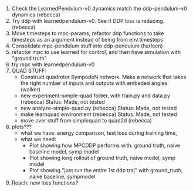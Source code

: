 1. Check the LearnedPendulum-v0 dynamics match the ddp-pendulum-v0 dynamics (rebecca)
2. Try ddp with learnedpendulum-v0. See if DDP loss is reducing. (rebecca)
3. Move timesteps to mpc-params, refactor ddp functions to take timesteps as an argument instead of being from env.timesteps
4. Consolidate mpc-pendulum stuff into ddp-pendulum (harleen)
5. refactor mpc to use learned for control, and then have simulation with "ground truth"
6. try mpc with learnedpendulum-v0
9. QUAD STUFF:
    * Construct quadrotor SympodeN network. Make a network that takes the right number of inputs and outputs with embeded angles (walker)
    * new experiment-simple-quad folder, with train.py and data.py (rebecca) Status: Made, not tested
    * new analyze-simple-quad.py (rebecca) Status: Made, not tested
    * make learnquad environment (rebecca) Status: Made, not tested
    * move over stuff from simplequad to quad2d (rebecca)
9. plots???
    * what we have: energy comparison, test loss during training time,
    * what we need:
        * Plot showing how MPCDDP performs with: ground truth, naive baseline model, symp model
        * Plot showing long rollout of ground truth, naive model, symp model
        * Plot showing "just run the entire 1st ddp traj" with ground_truth, naive baseline, sympmodel         
10. Reach: new loss functions?  